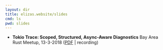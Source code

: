```yaml
---
layout: dir
title: elizas.website/slides
cmd: ls
pwd: slides
---
```


- **Tokio Trace: Scoped, Structured, Async-Aware Diagnostics**
  Bay Area Rust Meetup, 13-3-2018 ([PDF](sf-rust-3-2019.pdf) | recording)
